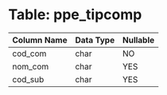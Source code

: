 # Table: ppe_tipcomp

| Column Name | Data Type | Nullable |
|-------------|-----------|----------|
| cod_com | char | NO |
| nom_com | char | YES |
| cod_sub | char | YES |
